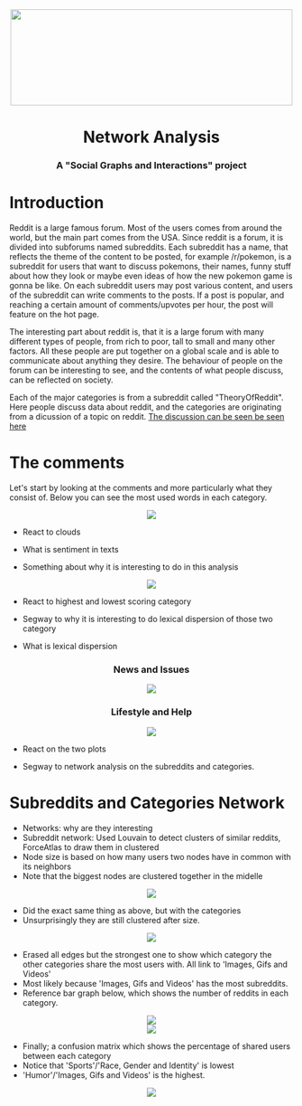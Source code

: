 <div align="center">
	<img width="500px" height="170px" src="./Images/reddit-logo.png" />
	<h1>Network Analysis</h1>
	<h3> A "Social Graphs and Interactions" project</h3>
</div>

# Introduction
Reddit is a large famous forum. Most of the users comes from around the world, but the main part comes from the USA. Since reddit is a forum, it is divided into subforums named subreddits. Each subreddit has a name, that reflects the theme of the content to be posted, for example /r/pokemon, is a subreddit for users that want to discuss pokemons, their names, funny stuff about how they look or maybe even ideas of how the new pokemon game is gonna be like. On each subreddit users may post various content, and users of the subreddit can write comments to the posts. If a post is popular, and reaching a certain amount of comments/upvotes per hour, the post will feature on the hot page.

The interesting part about reddit is, that it is a large forum with many different types of people, from rich to poor, tall to small and many other factors. All these people are put together on a global scale and is able to communicate about anything they desire. The behaviour of people on the forum can be interesting to see, and the contents of what people discuss, can be reflected on society.

Each of the major categories is from a subreddit called "TheoryOfReddit". Here people discuss data about reddit, and the categories are originating from a dicussion of a topic on reddit. <a href="https://www.reddit.com/r/TheoryOfReddit/comments/1f7hqc/the_200_most_active_subreddits_categorized_by/">The discussion can be seen be seen here</a>

# The comments

Let's start by looking at the comments and more particularly what they consist of. Below you can see the most used words in each category.

<div align="center">
	<img src="./Images/Clouds.png" />
</div>

* React to clouds

* What is sentiment in texts
* Something about why it is interesting to do in this analysis

<div align="center">
	<img src="./Images/Sentiment_Scores.png" />
</div>

* React to highest and lowest scoring category

* Segway to why it is interesting to do lexical dispersion of those two category
* What is lexical dispersion

<div align="center">
	<h3>News and Issues</h3>
	<img src="./Images/News_Lexical.png" />
</div>

<div align="center">
	<h3>Lifestyle and Help</h3>
	<img src="./Images/Lifestyle_Lexical.png" />
</div>

* React on the two plots

* Segway to network analysis on the subreddits and categories.

# Subreddits and Categories Network

* Networks: why are they interesting
* Subreddit network: Used Louvain to detect clusters of similar reddits, ForceAtlas to draw them in clustered
* Node size is based on how many users two nodes have in common with its neighbors
* Note that the biggest nodes are clustered together in the midelle

<div align="center">
	<img src="./Images/Subreddit_Network.png" />
</div>

* Did the exact same thing as above, but with the categories
* Unsurprisingly they are still clustered after size.

<div align="center">
	<img src="./Images/Categories_Network.png" />
</div>

* Erased all edges but the strongest one to show which category the other categories share the most users with. All link to 'Images, Gifs and Videos'
* Most likely because 'Images, Gifs and Videos' has the most subreddits.
* Reference bar graph below, which shows the number of reddits in each category.

<div align="center">
	<img src="./Images/Categories_Network_strongest.png" />
</div>

<div align="center">
	<img src="./Images/Categories_subreddit_count.png" />
</div>

* Finally; a confusion matrix which shows the percentage of shared users between each category
* Notice that 'Sports'/'Race, Gender and Identity' is lowest
* 'Humor'/'Images, Gifs and Videos' is the highest.

<div align="center">
	<img src="./Images/Users_Overlap_Matrix.png" />
</div>